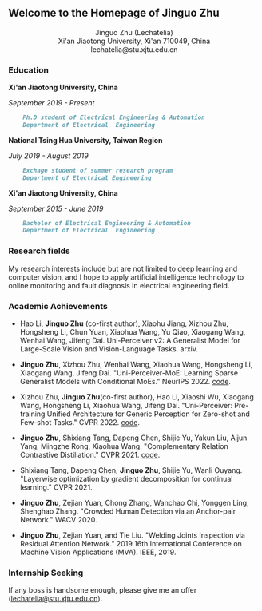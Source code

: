 ## Welcome to the Homepage of Jinguo Zhu

<center>Jinguo Zhu (Lechatelia)</center>


<center>Xi'an Jiaotong University, Xi'an 710049, China</center>


<center>lechatelia@stu.xjtu.edu.cn</center>

### Education

**Xi'an Jiaotong University, China**
   
   *September 2019 - Present*
```markdown
    Ph.D student of Electrical Engineering & Automation
    Department of Electrical  Engineering
```
**National Tsing Hua University, Taiwan Region**

   *July 2019 - August 2019*
```markdown 
    Exchage student of summer research program
    Department of Electrical Engineering
```

**Xi'an Jiaotong University, China**
    
   *September 2015 - June 2019*
```markdown
    Bachelor of Electrical Engineering & Automation
    Department of Electrical  Engineering
```


### Research fields

My research interests include but are not limited to deep learning and computer vision, and I hope to apply artificial intelligence technology to online monitoring and fault diagnosis in electrical engineering field.

### Academic Achievements
* Hao Li, __Jinguo Zhu__ (co-first author), Xiaohu Jiang, Xizhou Zhu, Hongsheng Li, Chun Yuan, Xiaohua Wang, Yu Qiao, Xiaogang Wang, Wenhai Wang, Jifeng Dai. Uni-Perceiver v2: A Generalist Model for Large-Scale Vision and Vision-Language Tasks. arxiv.


* __Jinguo Zhu__, Xizhou Zhu, Wenhai Wang, Xiaohua Wang, Hongsheng Li, Xiaogang Wang, Jifeng Dai. "Uni-Perceiver-MoE: Learning Sparse Generalist Models with Conditional MoEs." NeurIPS 2022. [code](https://github.com/fundamentalvision/Uni-Perceiver).

* Xizhou Zhu,  __Jinguo Zhu__(co-first author), Hao Li, Xiaoshi Wu, Xiaogang Wang, Hongsheng Li, Xiaohua Wang,
Jifeng Dai. "Uni-Perceiver: Pre-training Unified Architecture for Generic Perception for Zero-shot and
Few-shot Tasks." CVPR 2022. [code](https://github.com/fundamentalvision/Uni-Perceiver).

* __Jinguo Zhu__, Shixiang Tang, Dapeng Chen, Shijie Yu, Yakun Liu, Aijun Yang, Mingzhe Rong, Xiaohua Wang. "Complementary Relation Contrastive Distillation."  CVPR 2021. [code](https://github.com/Lechatelia/CRCD).

* Shixiang Tang, Dapeng Chen,  __Jinguo Zhu__, Shijie Yu, Wanli Ouyang. "Layerwise optimization by gradient decomposition for continual learning." CVPR 2021.

*  __Jinguo Zhu__, Zejian Yuan, Chong Zhang, Wanchao Chi, Yonggen Ling, Shenghao Zhang. "Crowded Human Detection via an Anchor-pair Network." WACV 2020.

* __Jinguo Zhu__, Zejian Yuan, and Tie Liu. "Welding Joints Inspection via Residual Attention Network." 2019 16th International Conference on Machine Vision Applications (MVA). IEEE, 2019.



###  Internship Seeking
If any boss is handsome enough, please give me an offer (lechatelia@stu.xjtu.edu.cn).
